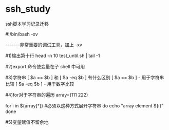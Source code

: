 # ssh_study
ssh脚本学习记录迁移

#!/bin/bash -xv

-------非常重要的调试工具，加上 -xv


#1)输出第十行
head -n 10 test_until.sh | tail -1

#2)export 命令使变量在子 shell 中可用

#3)字符串
[ $a == $b ] 和 [ $a -eq $b ] 有什么区别
[ $a == $b ] - 用于字符串比较
[ $a -eq $b ] - 用于数字比较

#4)for对于字符串的遍历
array=(111 222)

for i in ${array[*]} #必须以这种方式展开字符串
do
    echo "array element ${i}"
done

#5)变量赋值不留余地

